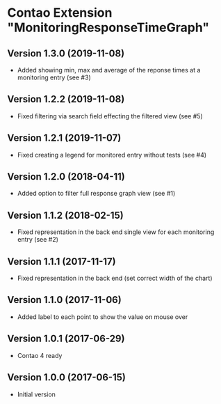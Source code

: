 Contao Extension "MonitoringResponseTimeGraph"
==============================================

Version 1.3.0 (2019-11-08)
--------------------------
- Added showing min, max and average of the reponse times at a monitoring entry (see #3)

Version 1.2.2 (2019-11-08)
--------------------------
- Fixed filtering via search field effecting the filtered view (see #5)

Version 1.2.1 (2019-11-07)
--------------------------
- Fixed creating a legend for monitored entry without tests (see #4)

Version 1.2.0 (2018-04-11)
--------------------------
- Added option to filter full response graph view (see #1)

Version 1.1.2 (2018-02-15)
--------------------------
- Fixed representation in the back end single view for each monitoring entry (see #2)

Version 1.1.1 (2017-11-17)
--------------------------
- Fixed representation in the back end (set correct width of the chart)

Version 1.1.0 (2017-11-06)
--------------------------
- Added label to each point to show the value on mouse over

Version 1.0.1 (2017-06-29)
--------------------------
- Contao 4 ready

Version 1.0.0 (2017-06-15)
--------------------------
- Initial version